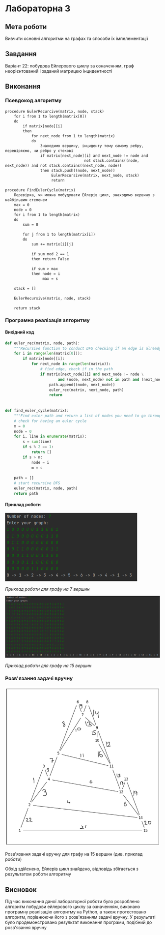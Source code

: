 # Лабораторна 3

## Мета роботи

Вивчити основні алгоритми на графах та способи їх імпелементації

## Завдання

Варіант 22: побудова Ейлерового циклу за означенням, граф неорієнтований і заданий матрицею інцидентності

## Виконання

### Псевдокод алгоритму

```
procedure EulerRecurcive(matrix, node, stack)
    for i from 1 to length(matrix[0])
    do
        if matrix[node][i]
        then
            for next_node from 1 to length(matrix)
            do
                Знаходимо вершину, інциденту тому самому ребру, перевіряємо, чи ребро у стекові
                if matrix[next_node][i] and next_node != node and 
                                    not stack.contains((node, next_node)) and not stack.contains((next_node, node))
                then stack.push((node, next_node))
                     EulerRecursive(matrix, next_node, stack)
                     return

procedure FindEulerCycle(matrix)
    Перевірка, чи можна побудувати Ейлерів цикл, знаходимо вершину з найбільшим степенем
    max = 0
    node = 0
    for i from 1 to length(matrix)
    do
        sum = 0
        
        for j from 1 to length(matrix[i])
        do
            sum += matrix[i][j]
        
            if sum mod 2 == 1
            then return False
            
            if sum > max
            then node = i
                 max = s
    
    stack = []
    
    EulerRecursive(matrix, node, stack)
    
    return stack
```

### Програмна реалізація алгоритму

#### Вихідний код

```py
def euler_rec(matrix, node, path):
    """Recursive function to conduct DFS checking if an edge is already in the path"""
    for i in range(len(matrix[0])):
        if matrix[node][i]:
            for next_node in range(len(matrix)):
                # find edge, check if in the path
                if matrix[next_node][i] and next_node != node \
                        and (node, next_node) not in path and (next_node, node) not in path:
                    path.append((node, next_node))
                    euler_rec(matrix, next_node, path)
                    return


def find_euler_cycle(matrix):
    """Find euler path and return a list of nodes you need to go through"""
    # check for having an euler cycle
    m = 0
    node = 0
    for i, line in enumerate(matrix):
        s = sum(line)
        if s % 2 == 1:
            return []
        if s > m:
            node = i
            m = s

    path = []
    # start recursive DFS
    euler_rec(matrix, node, path)
    return path
```

#### Приклад роботи

![](assets/graph_7.png)

*Приклад роботи для графу на 7 вершин*

![](assets/graph_15.png)

*Приклад роботи для графу на 15 вершин*

### Розв'язання задачі вручну

![](assets/manually.png)

Розв'язання задачі вручну для графу на 15 вершин (див. приклад роботи)

Обхід здійснено, Ейлерів цикл знайдено, відповідь збігається з результатом роботи алгоритму

## Висновок
Під час виконання даної лабораторної роботи було розроблено алгоритм побудови ейлерового циклу за означенням, 
виконано програмну реалізацію алгоритму на Python, а також протестовано алгоритм, порівнюючи його з розв'язанням 
задачі вручну. У результаті було продемонстровано результат виконання програми, подібний до розв'язання вручну 